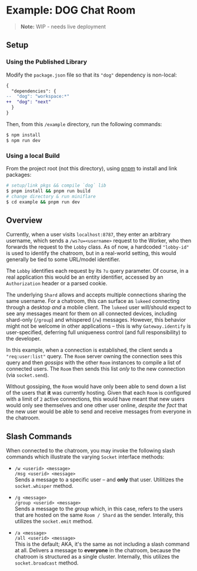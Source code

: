 # Example: DOG Chat Room

> **Note:** WIP - needs live deployment

## Setup

### Using the Published Library

Modify the `package.json` file so that its `"dog"` dependency is non-local:

```diff
{
  "dependencies": {
--  "dog": "workspace:*"
++  "dog": "next"
  }
}
```

Then, from this `/example` directory, run the following commands:

```sh
$ npm install
$ npm run dev
```

### Using a local Build

From the project root (not this directory), using [pnpm](https://pnpm.io/) to install and link packages:

```sh
# setup/link pkgs && compile `dog` lib
$ pnpm install && pnpm run build
# change directory & run miniflare
$ cd example && pnpm run dev
```

## Overview

Currently, when a user visits `localhost:8787`, they enter an arbitrary username, which sends a `/ws?u=<username>` request to the Worker, who then forwards the request to the `Lobby` class. As of now, a hardcoded `"lobby-id"` is used to identify the chatroom, but in a real-world setting, this would generally be tied to some URL/model identifier.

The `Lobby` identifies each request by its `?u` query parameter. Of course, in a real application this would be an entity identifier, accessed by an `Authorization` header or a parsed cookie.

The underlying `Shard` allows and accepts multiple connections sharing the same username. For a chatroom, this can surface as `lukeed` connecting through a desktop _and_ a mobile client. The `lukeed` user will/should expect to see any messages meant for them on all connected devices, including shard-only (`/group`) and whispered (`/w`) messages. However, this behavior might not be welcome in other applications – this is why `Gateway.identify` is user-specified, deferring full uniqueness control (and full responsibility) to the developer.

In this example, when a connection is established, the client sends a `"req:user:list"` query. The `Room` server owning the connection sees this query and then _gossips_ with the other `Room` instances to compile a list of connected users. The `Room` then sends this list _only_ to the new connection (via `socket.send`).

Without gossiping, the `Room` would have only been able to send down a list of the users that **it** was currently hosting. Given that each `Room` is configured with a limit of `2` active connections, this would have meant that new users would only see themselves and one other user online, _despite the fact_ that the new user would be able to send and receive messages from everyone in the chatroom.


## Slash Commands

When connected to the chatroom, you may invoke the following slash commands which illustrate the varying `Socket` interface methods:

* `/w <userid> <message>` <br> `/msg <userid> <message>` <br>Sends a message to a specific user – and **only** that user. Utilitizes the `socket.whisper` method.

* `/g <message>` <br> `/group <userid> <message>` <br>Sends a message to the _group_ which, in this case, refers to the users that are hosted on the same `Room / Shard` as the sender. Interally, this utilizes the `socket.emit` method.

* `/a <message>` <br> `/all <userid> <message>` <br>This is the default; AKA, it's the same as not including a slash command at all. Delivers a message to **everyone** in the chatroom, because the chatroom is structured as a single cluster. Internally, this utilizes the `socket.broadcast` method.
